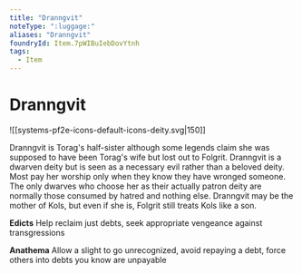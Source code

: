 ```yaml
---
title: "Dranngvit"
noteType: ":luggage:"
aliases: "Dranngvit"
foundryId: Item.7pWIBuIebDovYtnh
tags:
  - Item
---
```


# Dranngvit
![[systems-pf2e-icons-default-icons-deity.svg|150]]

Dranngvit is Torag's half-sister although some legends claim she was supposed to have been Torag's wife but lost out to Folgrit. Dranngvit is a dwarven deity but is seen as a necessary evil rather than a beloved deity. Most pay her worship only when they know they have wronged someone. The only dwarves who choose her as their actually patron deity are normally those consumed by hatred and nothing else. Dranngvit may be the mother of Kols, but even if she is, Folgrit still treats Kols like a son.

**Edicts** Help reclaim just debts, seek appropriate vengeance against transgressions

**Anathema** Allow a slight to go unrecognized, avoid repaying a debt, force others into debts you know are unpayable
